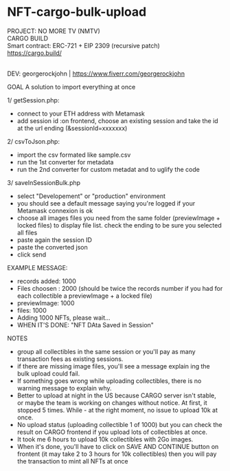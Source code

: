 # NFT-cargo-bulk-upload

PROJECT: NO MORE TV (NMTV)<br>
CARGO BUILD<br>
Smart contract: ERC-721 + EIP 2309 (recursive patch)<br>
https://cargo.build/<br><br>

DEV: georgerockjohn | https://www.fiverr.com/georgerockjohn<br>


GOAL
A solution to import everything at once

1/ getSession.php: 
- connect to your ETH address with Metamask
- add session id :on frontend, choose an existing session and take the id at the url ending (&sessionId=xxxxxxx)

2/ csvToJson.php:
- import the csv formated like sample.csv
- run the 1st converter for metadata
- run the 2nd converter for custom metadat and to uglify the code

3/ saveInSessionBulk.php
- select "Developement" or "production" environment 
- you should see a default message saying you're logged if your Metamask connexion is ok
- choose all images files you need from the same folder (previewImage + locked files) to display file list. check the ending to be sure you selected all files
- paste again the session ID
- paste the converted json
- click send

EXAMPLE MESSAGE:
- records added: 1000
- Files choosen : 2000 (should be twice the records number if you had for each collectible a previewImage + a locked file)
- previewImage: 1000
- files: 1000
- Adding 1000 NFTs, please wait...
- WHEN IT'S DONE: "NFT DAta Saved in Session"

NOTES
- group all collectibles in the same session or you'll pay as many transaction fees as existing sessions.
- if there are missing image files, you'll see a message explain ing the bulk upload could fail.
- If something goes wrong while uploading collectibles, there is no warning message to explain why. 
- Better to upload at night in the US because CARGO server isn't stable, or maybe the team is working on changes without notice. At first, it stopped 5 times. While - at the right moment, no issue to upload 10k at once.
- No upload status (uploading collectible 1 of 1000) but you can check the result on CARGO frontend if you upload lots of collectibles at once. 
- It took me 6 hours to upload 10k collectibles with 2Go images.
- When it's done, you'll have to click on SAVE AND CONTINUE button on frontent (it may take 2 to 3 hours for 10k collectibles) then you will pay the transaction to mint all NFTs at once
